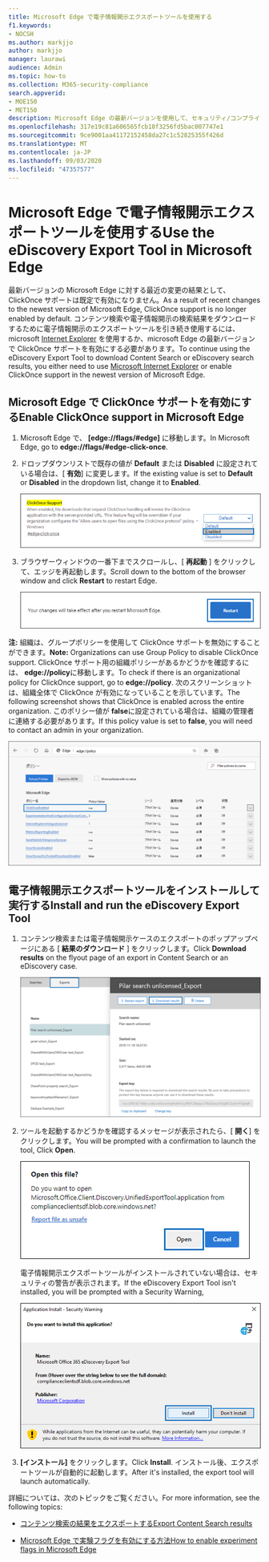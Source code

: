 ```yaml
---
title: Microsoft Edge で電子情報開示エクスポートツールを使用する
f1.keywords:
- NOCSH
ms.author: markjjo
author: markjjo
manager: laurawi
audience: Admin
ms.topic: how-to
ms.collection: M365-security-compliance
search.appverid:
- MOE150
- MET150
description: Microsoft Edge の最新バージョンを使用して、セキュリティ/コンプライアンスセンターでコンテンツ検索と電子情報開示から検索結果をダウンロードするには、ClickOnce サポートを有効にする必要があります。
ms.openlocfilehash: 317e19c81a606565fcb18f3256fd5bac007747e1
ms.sourcegitcommit: 9ce9001aa41172152458da27c1c52825355f426d
ms.translationtype: MT
ms.contentlocale: ja-JP
ms.lasthandoff: 09/03/2020
ms.locfileid: "47357577"
---
```

# <a name="use-the-ediscovery-export-tool-in-microsoft-edge"></a><span data-ttu-id="13d4c-103">Microsoft Edge で電子情報開示エクスポートツールを使用する</span><span class="sxs-lookup"><span data-stu-id="13d4c-103">Use the eDiscovery Export Tool in Microsoft Edge</span></span>

<span data-ttu-id="13d4c-104">最新バージョンの Microsoft Edge に対する最近の変更の結果として、ClickOnce サポートは既定で有効になりません。</span><span class="sxs-lookup"><span data-stu-id="13d4c-104">As a result of recent changes to the newest version of Microsoft Edge, ClickOnce support is no longer enabled by default.</span></span> <span data-ttu-id="13d4c-105">コンテンツ検索や電子情報開示の検索結果をダウンロードするために電子情報開示のエクスポートツールを引き続き使用するには、microsoft [Internet Explorer](https://support.microsoft.com/help/17621/internet-explorer-downloads) を使用するか、microsoft Edge の最新バージョンで ClickOnce サポートを有効にする必要があります。</span><span class="sxs-lookup"><span data-stu-id="13d4c-105">To continue using the eDiscovery Export Tool to download Content Search or eDiscovery search results, you either need to use [Microsoft Internet Explorer](https://support.microsoft.com/help/17621/internet-explorer-downloads) or enable ClickOnce support in the newest version of Microsoft Edge.</span></span>

## <a name="enable-clickonce-support-in-microsoft-edge"></a><span data-ttu-id="13d4c-106">Microsoft Edge で ClickOnce サポートを有効にする</span><span class="sxs-lookup"><span data-stu-id="13d4c-106">Enable ClickOnce support in Microsoft Edge</span></span>

1. <span data-ttu-id="13d4c-107">Microsoft Edge で、 **[edge://flags/#edge]** に移動します。</span><span class="sxs-lookup"><span data-stu-id="13d4c-107">In Microsoft Edge, go to **edge://flags/#edge-click-once**.</span></span>

2. <span data-ttu-id="13d4c-108">ドロップダウンリストで既存の値が **Default** または **Disabled** に設定されている場合は、[ **有効**] に変更します。</span><span class="sxs-lookup"><span data-stu-id="13d4c-108">If the existing value is set to **Default** or **Disabled** in the dropdown list, change it to **Enabled**.</span></span>

   ![[有効] ドロップダウンリスト](../media/ClickOnceimage1.png)

3. <span data-ttu-id="13d4c-110">ブラウザーウィンドウの一番下までスクロールし、[ **再起動** ] をクリックして、エッジを再起動します。</span><span class="sxs-lookup"><span data-stu-id="13d4c-110">Scroll down to the bottom of the browser window and click **Restart** to restart Edge.</span></span>

   ![[再起動] をクリックします](../media/ClickOnceimage2.png)

<span data-ttu-id="13d4c-112">**注:** 組織は、グループポリシーを使用して ClickOnce サポートを無効にすることができます。</span><span class="sxs-lookup"><span data-stu-id="13d4c-112">**Note:** Organizations can use Group Policy to disable ClickOnce support.</span></span> <span data-ttu-id="13d4c-113">ClickOnce サポート用の組織ポリシーがあるかどうかを確認するには、 **edge://policy**に移動します。</span><span class="sxs-lookup"><span data-stu-id="13d4c-113">To check if there is an organizational policy for ClickOnce support, go to **edge://policy**.</span></span> <span data-ttu-id="13d4c-114">次のスクリーンショットは、組織全体で ClickOnce が有効になっていることを示しています。</span><span class="sxs-lookup"><span data-stu-id="13d4c-114">The following screenshot shows that ClickOnce is enabled across the entire organization.</span></span> <span data-ttu-id="13d4c-115">このポリシー値が **false**に設定されている場合は、組織の管理者に連絡する必要があります。</span><span class="sxs-lookup"><span data-stu-id="13d4c-115">If this policy value is set to **false**, you will need to contact an admin in your organization.</span></span>

![エッジ組織ポリシーの一覧](../media/ClickOnceimage3.png)

## <a name="install-and-run-the-ediscovery-export-tool"></a><span data-ttu-id="13d4c-117">電子情報開示エクスポートツールをインストールして実行する</span><span class="sxs-lookup"><span data-stu-id="13d4c-117">Install and run the eDiscovery Export Tool</span></span>

1. <span data-ttu-id="13d4c-118">コンテンツ検索または電子情報開示ケースのエクスポートのポップアップページにある [ **結果のダウンロード** ] をクリックします。</span><span class="sxs-lookup"><span data-stu-id="13d4c-118">Click **Download results** on the flyout page of an export in Content Search or an eDiscovery case.</span></span>

   ![検索結果をダウンロードするには、ポップアップページの [結果のダウンロード] をクリックします。](../media/ClickOnceExport1.png)

2. <span data-ttu-id="13d4c-120">ツールを起動するかどうかを確認するメッセージが表示されたら、[ **開く**] をクリックします。</span><span class="sxs-lookup"><span data-stu-id="13d4c-120">You will be prompted with a confirmation to launch the tool, Click **Open**.</span></span>

   ![[開く] をクリックして電子情報開示エクスポートツールを起動します。](../media/ClickOnceimage4.png)

   <span data-ttu-id="13d4c-122">電子情報開示エクスポートツールがインストールされていない場合は、セキュリティの警告が表示されます。</span><span class="sxs-lookup"><span data-stu-id="13d4c-122">If the eDiscovery Export Tool isn't installed, you will be prompted with a Security Warning,</span></span> 

   ![[インストール] をクリックして電子情報開示エクスポートツールをインストールします。](../media/ClickOnceimage5.png)

3. <span data-ttu-id="13d4c-124">**[インストール]** をクリックします。</span><span class="sxs-lookup"><span data-stu-id="13d4c-124">Click **Install**.</span></span> <span data-ttu-id="13d4c-125">インストール後、エクスポートツールが自動的に起動します。</span><span class="sxs-lookup"><span data-stu-id="13d4c-125">After it's installed, the export tool will launch automatically.</span></span>

<span data-ttu-id="13d4c-126">詳細については、次のトピックをご覧ください。</span><span class="sxs-lookup"><span data-stu-id="13d4c-126">For more information, see the following topics:</span></span>

- [<span data-ttu-id="13d4c-127">コンテンツ検索の結果をエクスポートする</span><span class="sxs-lookup"><span data-stu-id="13d4c-127">Export Content Search results</span></span>](export-search-results.md)

- [<span data-ttu-id="13d4c-128">Microsoft Edge で実験フラグを有効にする方法</span><span class="sxs-lookup"><span data-stu-id="13d4c-128">How to enable experiment flags in Microsoft Edge</span></span>](https://microsoftedgesupport.microsoft.com/hc/articles/360034075294-How-to-enable-experiment-flags-in-Microsoft-Edge-Insider-channels)
